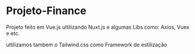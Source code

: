 # Projeto-Finance
Projeto feito em Vue.js ultilizando Nuxt.js e  algumas Libs como: Axios, Vuex e etc.

ultilizamos tambem o Tailwind.css como Framework de estilização
